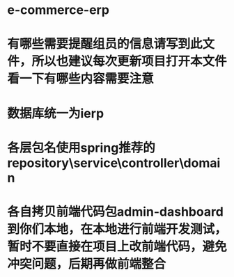 # e-commerce-erp
# 有哪些需要提醒组员的信息请写到此文件，所以也建议每次更新项目打开本文件看一下有哪些内容需要注意
# 数据库统一为ierp
# 各层包名使用spring推荐的 repository\service\controller\domain
# 各自拷贝前端代码包admin-dashboard到你们本地，在本地进行前端开发测试，暂时不要直接在项目上改前端代码，避免冲突问题，后期再做前端整合
